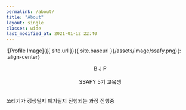 ```yaml
---
permalink: /about/
title: "About"
layout: single
classes: wide
last_modified_at: 2021-01-12 22:40
---
```


![Profile Image]({{ site.url }}{{ site.baseurl }}/assets/image/ssafy.png){: .align-center}

<p style="text-align: center;">
B J P<br/><br/>
SSAFY 5기 교육생 <br><br/>

쓰레기가 갱생될지 폐기될지 진행되는 과정 진행중 <br/><br/>